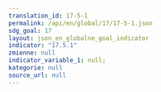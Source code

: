 ```yaml
---
translation_id: 17-5-1
permalink: /api/en/global/17/17-5-1.json
sdg_goal: 17
layout: json_en_globalne_goal_indicator
indicator: "17.5.1"
zmienne: null
indicator_variable_1: null;
kategorie: null
source_url: null
---
```

